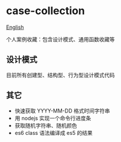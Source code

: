 # case-collection

[English](./README_en.md)

个人案例收藏：包含设计模式、通用函数收藏等

## 设计模式

目前所有创建型、结构型、行为型设计模式代码

## 其它

-   快速获取 YYYY-MM-DD 格式时间字符串
-   用 nodejs 实现一个命令行进度条
-   获取随机字符串、随机颜色
-   es6 class 语法编译成 es5 的结果
